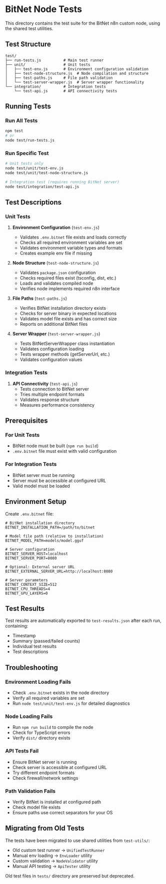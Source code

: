 # BitNet Node Tests

This directory contains the test suite for the BitNet n8n custom node, using the shared test utilities.

## Test Structure

```
test/
├── run-tests.js          # Main test runner
├── unit/                 # Unit tests
│   ├── test-env.js       # Environment configuration validation
│   ├── test-node-structure.js  # Node compilation and structure
│   ├── test-paths.js     # File path validation
│   └── test-server-wrapper.js  # Server wrapper functionality
└── integration/          # Integration tests
    └── test-api.js       # API connectivity tests
```

## Running Tests

### Run All Tests
```bash
npm test
# or
node test/run-tests.js
```

### Run Specific Test
```bash
# Unit tests only
node test/unit/test-env.js
node test/unit/test-node-structure.js

# Integration test (requires running BitNet server)
node test/integration/test-api.js
```

## Test Descriptions

### Unit Tests

1. **Environment Configuration** (`test-env.js`)
   - Validates `.env.bitnet` file exists and loads correctly
   - Checks all required environment variables are set
   - Validates environment variable types and formats
   - Creates example env file if missing

2. **Node Structure** (`test-node-structure.js`)
   - Validates `package.json` configuration
   - Checks required files exist (tsconfig, dist, etc.)
   - Loads and validates compiled node
   - Verifies node implements required n8n interface

3. **File Paths** (`test-paths.js`)
   - Verifies BitNet installation directory exists
   - Checks for server binary in expected locations
   - Validates model file exists and has correct size
   - Reports on additional BitNet files

4. **Server Wrapper** (`test-server-wrapper.js`)
   - Tests BitNetServerWrapper class instantiation
   - Validates configuration loading
   - Tests wrapper methods (getServerUrl, etc.)
   - Validates configuration values

### Integration Tests

1. **API Connectivity** (`test-api.js`)
   - Tests connection to BitNet server
   - Tries multiple endpoint formats
   - Validates response structure
   - Measures performance consistency

## Prerequisites

### For Unit Tests
- BitNet node must be built (`npm run build`)
- `.env.bitnet` file must exist with valid configuration

### For Integration Tests
- BitNet server must be running
- Server must be accessible at configured URL
- Valid model must be loaded

## Environment Setup

Create `.env.bitnet` file:
```env
# BitNet installation directory
BITNET_INSTALLATION_PATH=/path/to/bitnet

# Model file path (relative to installation)
BITNET_MODEL_PATH=models/model.gguf

# Server configuration
BITNET_SERVER_HOST=localhost
BITNET_SERVER_PORT=8080

# Optional: External server URL
BITNET_EXTERNAL_SERVER_URL=http://localhost:8080

# Server parameters
BITNET_CONTEXT_SIZE=512
BITNET_CPU_THREADS=4
BITNET_GPU_LAYERS=0
```

## Test Results

Test results are automatically exported to `test-results.json` after each run, containing:
- Timestamp
- Summary (passed/failed counts)
- Individual test results
- Test descriptions

## Troubleshooting

### Environment Loading Fails
- Check `.env.bitnet` exists in the node directory
- Verify all required variables are set
- Run `node test/unit/test-env.js` for detailed diagnostics

### Node Loading Fails
- Run `npm run build` to compile the node
- Check for TypeScript errors
- Verify `dist/` directory exists

### API Tests Fail
- Ensure BitNet server is running
- Check server is accessible at configured URL
- Try different endpoint formats
- Check firewall/network settings

### Path Validation Fails
- Verify BitNet is installed at configured path
- Check model file exists
- Ensure paths use correct separators for your OS

## Migrating from Old Tests

The tests have been migrated to use shared utilities from `test-utils/`:
- Old custom test runner → `UnifiedTestRunner`
- Manual env loading → `EnvLoader` utility
- Custom validation → `NodeValidator` utility
- Manual API testing → `ApiTester` utility

Old test files in `tests/` directory are preserved but deprecated.